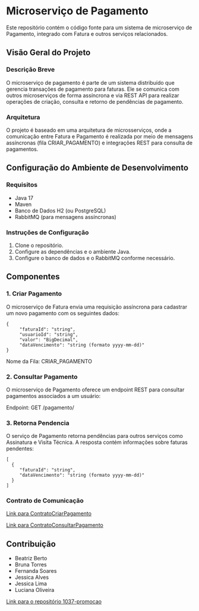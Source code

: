 
# Microserviço de Pagamento

Este repositório contém o código fonte para um sistema de microserviço de Pagamento, integrado com Fatura e outros serviços relacionados.

## Visão Geral do Projeto

### Descrição Breve
O microserviço de pagamento é parte de um sistema distribuído que gerencia transações de pagamento para faturas. Ele se comunica com outros microserviços de forma assíncrona e via REST API para realizar operações de criação, consulta e retorno de pendências de pagamento.

### Arquitetura
O projeto é baseado em uma arquitetura de microsserviços, onde a comunicação entre Fatura e Pagamento é realizada por meio de mensagens assíncronas (fila CRIAR_PAGAMENTO) e integrações REST para consulta de pagamentos.

## Configuração do Ambiente de Desenvolvimento

### Requisitos
- Java 17
- Maven
- Banco de Dados H2 (ou PostgreSQL)
- RabbitMQ (para mensagens assíncronas)

### Instruções de Configuração
1. Clone o repositório.
2. Configure as dependências e o ambiente Java.
3. Configure o banco de dados e o RabbitMQ conforme necessário.

## Componentes

### 1. Criar Pagamento
O microserviço de Fatura envia uma requisição assíncrona para cadastrar um novo pagamento com os seguintes dados:

```
{ 
     "faturaId": "string",
     "usuarioId": "string",
     "valor": "BigDecimal", 
     "dataVencimento": "string (formato yyyy-mm-dd)"
}
```

Nome da Fila: CRIAR_PAGAMENTO

### 2. Consultar Pagamento
O microserviço de Pagamento oferece um endpoint REST para consultar pagamentos associados a um usuário:

Endpoint: GET /pagamento/<UsuarioId>

### 3. Retorna Pendencia
O serviço de Pagamento retorna pendências para outros serviços como Assinatura e Visita Técnica. A resposta contém informações sobre faturas pendentes:

```
[ 
  { 
     "faturaId": "string", 
     "dataVencimento": "string (formato yyyy-mm-dd)"
  }
]
```

### Contrato de Comunicação
[Link para ContratoCriarPagamento](https://github.com/fernanda-reis/1037-pagamento/blob/main/public/ContratoCriarPagamento.png)

[Link para ContratoConsultarPagamento](https://github.com/fernanda-reis/1037-pagamento/blob/main/public/ContratoConsultarPagamento.png)

## Contribuição

- Beatriz Berto
- Bruna Torres
- Fernanda Soares
- Jessica Alves
- Jessica Lima
- Luciana Oliveira

[Link para o repositório 1037-promocao](https://github.com/beatrizberto/1037-promocao)



